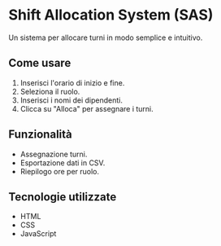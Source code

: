 # Shift Allocation System (SAS)

Un sistema per allocare turni in modo semplice e intuitivo.

## Come usare
1. Inserisci l'orario di inizio e fine.
2. Seleziona il ruolo.
3. Inserisci i nomi dei dipendenti.
4. Clicca su "Alloca" per assegnare i turni.

## Funzionalità
- Assegnazione turni.
- Esportazione dati in CSV.
- Riepilogo ore per ruolo.

## Tecnologie utilizzate
- HTML
- CSS
- JavaScript

